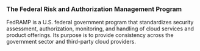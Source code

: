 ### **The Federal Risk and Authorization Management Program**
FedRAMP is a U.S. federal government program that standardizes security assessment, authorization, monitoring, and handling of cloud services and product offerings. Its purpose is to provide consistency across the government sector and third-party cloud providers.
